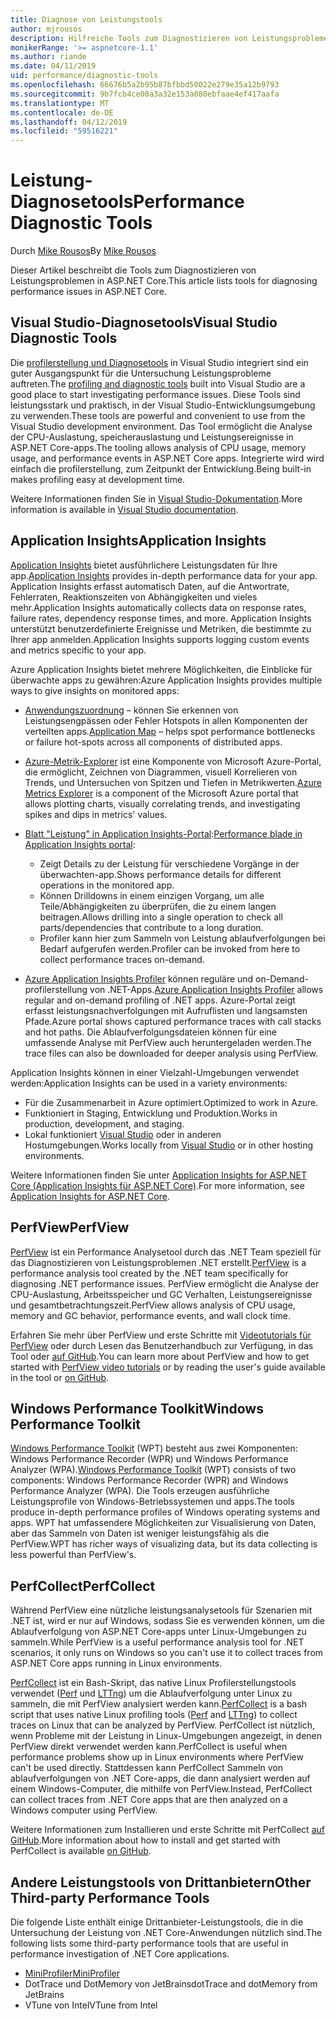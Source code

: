 ```yaml
---
title: Diagnose von Leistungstools
author: mjrousos
description: Hilfreiche Tools zum Diagnostizieren von Leistungsproblemen in ASP.NET Core-apps.
monikerRange: '>= aspnetcore-1.1'
ms.author: riande
ms.date: 04/11/2019
uid: performance/diagnostic-tools
ms.openlocfilehash: 66676b5a2b95b87bfbbd50022e279e35a12b9793
ms.sourcegitcommit: 9b7fcb4ce00a3a32e153a080ebfaae4ef417aafa
ms.translationtype: MT
ms.contentlocale: de-DE
ms.lasthandoff: 04/12/2019
ms.locfileid: "59516221"
---
```

# <a name="performance-diagnostic-tools"></a><span data-ttu-id="9fb7c-103">Leistung-Diagnosetools</span><span class="sxs-lookup"><span data-stu-id="9fb7c-103">Performance Diagnostic Tools</span></span>

<span data-ttu-id="9fb7c-104">Durch [Mike Rousos](https://github.com/mjrousos)</span><span class="sxs-lookup"><span data-stu-id="9fb7c-104">By [Mike Rousos](https://github.com/mjrousos)</span></span>

<span data-ttu-id="9fb7c-105">Dieser Artikel beschreibt die Tools zum Diagnostizieren von Leistungsproblemen in ASP.NET Core.</span><span class="sxs-lookup"><span data-stu-id="9fb7c-105">This article lists tools for diagnosing performance issues in ASP.NET Core.</span></span>

## <a name="visual-studio-diagnostic-tools"></a><span data-ttu-id="9fb7c-106">Visual Studio-Diagnosetools</span><span class="sxs-lookup"><span data-stu-id="9fb7c-106">Visual Studio Diagnostic Tools</span></span>

<span data-ttu-id="9fb7c-107">Die [profilerstellung und Diagnosetools](/visualstudio/profiling) in Visual Studio integriert sind ein guter Ausgangspunkt für die Untersuchung Leistungsprobleme auftreten.</span><span class="sxs-lookup"><span data-stu-id="9fb7c-107">The [profiling and diagnostic tools](/visualstudio/profiling) built into Visual Studio are a good place to start investigating performance issues.</span></span> <span data-ttu-id="9fb7c-108">Diese Tools sind leistungsstark und praktisch, in der Visual Studio-Entwicklungsumgebung zu verwenden.</span><span class="sxs-lookup"><span data-stu-id="9fb7c-108">These tools are powerful and convenient to use from the Visual Studio development environment.</span></span> <span data-ttu-id="9fb7c-109">Das Tool ermöglicht die Analyse der CPU-Auslastung, speicherauslastung und Leistungsereignisse in ASP.NET Core-apps.</span><span class="sxs-lookup"><span data-stu-id="9fb7c-109">The tooling allows analysis of CPU usage, memory usage, and performance events in ASP.NET Core apps.</span></span> <span data-ttu-id="9fb7c-110">Integrierte wird wird einfach die profilerstellung, zum Zeitpunkt der Entwicklung.</span><span class="sxs-lookup"><span data-stu-id="9fb7c-110">Being built-in makes profiling easy at development time.</span></span>

<span data-ttu-id="9fb7c-111">Weitere Informationen finden Sie in [Visual Studio-Dokumentation](/visualstudio/profiling/profiling-overview).</span><span class="sxs-lookup"><span data-stu-id="9fb7c-111">More information is available in [Visual Studio documentation](/visualstudio/profiling/profiling-overview).</span></span>

## <a name="application-insights"></a><span data-ttu-id="9fb7c-112">Application Insights</span><span class="sxs-lookup"><span data-stu-id="9fb7c-112">Application Insights</span></span>

<span data-ttu-id="9fb7c-113">[Application Insights](/azure/application-insights/app-insights-overview) bietet ausführlichere Leistungsdaten für Ihre app.</span><span class="sxs-lookup"><span data-stu-id="9fb7c-113">[Application Insights](/azure/application-insights/app-insights-overview) provides in-depth performance data for your app.</span></span> <span data-ttu-id="9fb7c-114">Application Insights erfasst automatisch Daten, auf die Antwortrate, Fehlerraten, Reaktionszeiten von Abhängigkeiten und vieles mehr.</span><span class="sxs-lookup"><span data-stu-id="9fb7c-114">Application Insights automatically collects data on response rates, failure rates, dependency response times, and more.</span></span> <span data-ttu-id="9fb7c-115">Application Insights unterstützt benutzerdefinierte Ereignisse und Metriken, die bestimmte zu Ihrer app anmelden.</span><span class="sxs-lookup"><span data-stu-id="9fb7c-115">Application Insights supports logging custom events and metrics specific to your app.</span></span>

<span data-ttu-id="9fb7c-116">Azure Application Insights bietet mehrere Möglichkeiten, die Einblicke für überwachte apps zu gewähren:</span><span class="sxs-lookup"><span data-stu-id="9fb7c-116">Azure Application Insights provides multiple ways to give insights on monitored apps:</span></span>

- <span data-ttu-id="9fb7c-117">[Anwendungszuordnung](/azure/application-insights/app-insights-app-map) – können Sie erkennen von Leistungsengpässen oder Fehler Hotspots in allen Komponenten der verteilten apps.</span><span class="sxs-lookup"><span data-stu-id="9fb7c-117">[Application Map](/azure/application-insights/app-insights-app-map) – helps spot performance bottlenecks or failure hot-spots across all components of distributed apps.</span></span>
- <span data-ttu-id="9fb7c-118">[Azure-Metrik-Explorer](/azure/azure-monitor/platform/metrics-getting-started) ist eine Komponente von Microsoft Azure-Portal, die ermöglicht, Zeichnen von Diagrammen, visuell Korrelieren von Trends, und Untersuchen von Spitzen und Tiefen in Metrikwerten.</span><span class="sxs-lookup"><span data-stu-id="9fb7c-118">[Azure Metrics Explorer](/azure/azure-monitor/platform/metrics-getting-started) is a component of the Microsoft Azure portal that allows plotting charts, visually correlating trends, and investigating spikes and dips in metrics' values.</span></span>
- <span data-ttu-id="9fb7c-119">[Blatt "Leistung" in Application Insights-Portal](/azure/application-insights/app-insights-tutorial-performance):</span><span class="sxs-lookup"><span data-stu-id="9fb7c-119">[Performance blade in Application Insights portal](/azure/application-insights/app-insights-tutorial-performance):</span></span>

  - <span data-ttu-id="9fb7c-120">Zeigt Details zu der Leistung für verschiedene Vorgänge in der überwachten-app.</span><span class="sxs-lookup"><span data-stu-id="9fb7c-120">Shows performance details for different operations in the monitored app.</span></span>
  - <span data-ttu-id="9fb7c-121">Können Drilldowns in einem einzigen Vorgang, um alle Teile/Abhängigkeiten zu überprüfen, die zu einem langen beitragen.</span><span class="sxs-lookup"><span data-stu-id="9fb7c-121">Allows drilling into a single operation to check all parts/dependencies that contribute to a long duration.</span></span>
  - <span data-ttu-id="9fb7c-122">Profiler kann hier zum Sammeln von Leistung ablaufverfolgungen bei Bedarf aufgerufen werden.</span><span class="sxs-lookup"><span data-stu-id="9fb7c-122">Profiler can be invoked from here to collect performance traces on-demand.</span></span>

- <span data-ttu-id="9fb7c-123">[Azure Application Insights Profiler](/azure/azure-monitor/app/profiler) können reguläre und on-Demand-profilerstellung von .NET-Apps.</span><span class="sxs-lookup"><span data-stu-id="9fb7c-123">[Azure Application Insights Profiler](/azure/azure-monitor/app/profiler) allows regular and on-demand profiling of .NET apps.</span></span>  <span data-ttu-id="9fb7c-124">Azure-Portal zeigt erfasst leistungsnachverfolgungen mit Aufruflisten und langsamsten Pfade.</span><span class="sxs-lookup"><span data-stu-id="9fb7c-124">Azure portal shows captured performance traces with call stacks and hot paths.</span></span> <span data-ttu-id="9fb7c-125">Die Ablaufverfolgungsdateien können für eine umfassende Analyse mit PerfView auch heruntergeladen werden.</span><span class="sxs-lookup"><span data-stu-id="9fb7c-125">The trace files can also be downloaded for deeper analysis using PerfView.</span></span>

<span data-ttu-id="9fb7c-126">Application Insights können in einer Vielzahl-Umgebungen verwendet werden:</span><span class="sxs-lookup"><span data-stu-id="9fb7c-126">Application Insights can be used in a variety environments:</span></span>

- <span data-ttu-id="9fb7c-127">Für die Zusammenarbeit in Azure optimiert.</span><span class="sxs-lookup"><span data-stu-id="9fb7c-127">Optimized to work in Azure.</span></span>
- <span data-ttu-id="9fb7c-128">Funktioniert in Staging, Entwicklung und Produktion.</span><span class="sxs-lookup"><span data-stu-id="9fb7c-128">Works in production, development, and staging.</span></span>
- <span data-ttu-id="9fb7c-129">Lokal funktioniert [Visual Studio](/azure/application-insights/app-insights-visual-studio) oder in anderen Hostumgebungen.</span><span class="sxs-lookup"><span data-stu-id="9fb7c-129">Works locally from [Visual Studio](/azure/application-insights/app-insights-visual-studio) or in other hosting environments.</span></span>

<span data-ttu-id="9fb7c-130">Weitere Informationen finden Sie unter [Application Insights for ASP.NET Core (Application Insights für ASP.NET Core)](/azure/application-insights/app-insights-asp-net-core).</span><span class="sxs-lookup"><span data-stu-id="9fb7c-130">For more information, see [Application Insights for ASP.NET Core](/azure/application-insights/app-insights-asp-net-core).</span></span>

## <a name="perfview"></a><span data-ttu-id="9fb7c-131">PerfView</span><span class="sxs-lookup"><span data-stu-id="9fb7c-131">PerfView</span></span>

<span data-ttu-id="9fb7c-132">[PerfView](https://github.com/Microsoft/perfview) ist ein Performance Analysetool durch das .NET Team speziell für das Diagnostizieren von Leistungsproblemen .NET erstellt.</span><span class="sxs-lookup"><span data-stu-id="9fb7c-132">[PerfView](https://github.com/Microsoft/perfview) is a performance analysis tool created by the .NET team specifically for diagnosing .NET performance issues.</span></span> <span data-ttu-id="9fb7c-133">PerfView ermöglicht die Analyse der CPU-Auslastung, Arbeitsspeicher und GC Verhalten, Leistungsereignisse und gesamtbetrachtungszeit.</span><span class="sxs-lookup"><span data-stu-id="9fb7c-133">PerfView allows analysis of CPU usage, memory and GC behavior, performance events, and wall clock time.</span></span>

<span data-ttu-id="9fb7c-134">Erfahren Sie mehr über PerfView und erste Schritte mit [Videotutorials für PerfView](http://channel9.msdn.com/Series/PerfView-Tutorial) oder durch Lesen das Benutzerhandbuch zur Verfügung, in das Tool oder [auf GitHub](https://github.com/Microsoft/perfview).</span><span class="sxs-lookup"><span data-stu-id="9fb7c-134">You can learn more about PerfView and how to get started with [PerfView video tutorials](http://channel9.msdn.com/Series/PerfView-Tutorial) or by reading the user's guide available in the tool or [on GitHub](https://github.com/Microsoft/perfview).</span></span>

## <a name="windows-performance-toolkit"></a><span data-ttu-id="9fb7c-135">Windows Performance Toolkit</span><span class="sxs-lookup"><span data-stu-id="9fb7c-135">Windows Performance Toolkit</span></span>

<span data-ttu-id="9fb7c-136">[Windows Performance Toolkit](/windows-hardware/test/wpt/) (WPT) besteht aus zwei Komponenten: Windows Performance Recorder (WPR) und Windows Performance Analyzer (WPA).</span><span class="sxs-lookup"><span data-stu-id="9fb7c-136">[Windows Performance Toolkit](/windows-hardware/test/wpt/) (WPT) consists of two components: Windows Performance Recorder (WPR) and Windows Performance Analyzer (WPA).</span></span> <span data-ttu-id="9fb7c-137">Die Tools erzeugen ausführliche Leistungsprofile von Windows-Betriebssystemen und apps.</span><span class="sxs-lookup"><span data-stu-id="9fb7c-137">The tools produce in-depth performance profiles of Windows operating systems and apps.</span></span> <span data-ttu-id="9fb7c-138">WPT hat umfassendere Möglichkeiten zur Visualisierung von Daten, aber das Sammeln von Daten ist weniger leistungsfähig als die PerfView.</span><span class="sxs-lookup"><span data-stu-id="9fb7c-138">WPT has richer ways of visualizing data, but its data collecting is less powerful than PerfView's.</span></span>

## <a name="perfcollect"></a><span data-ttu-id="9fb7c-139">PerfCollect</span><span class="sxs-lookup"><span data-stu-id="9fb7c-139">PerfCollect</span></span>

<span data-ttu-id="9fb7c-140">Während PerfView eine nützliche leistungsanalysetools für Szenarien mit .NET ist, wird er nur auf Windows, sodass Sie es verwenden können, um die Ablaufverfolgung von ASP.NET Core-apps unter Linux-Umgebungen zu sammeln.</span><span class="sxs-lookup"><span data-stu-id="9fb7c-140">While PerfView is a useful performance analysis tool for .NET scenarios, it only runs on Windows so you can't use it to collect traces from ASP.NET Core apps running in Linux environments.</span></span>

<span data-ttu-id="9fb7c-141">[PerfCollect](https://github.com/dotnet/coreclr/blob/master/Documentation/project-docs/linux-performance-tracing.md) ist ein Bash-Skript, das native Linux Profilerstellungstools verwendet ([Perf](https://perf.wiki.kernel.org/index.php/Main_Page) und [LTTng](https://lttng.org/)) um die Ablaufverfolgung unter Linux zu sammeln, die mit PerfView analysiert werden kann.</span><span class="sxs-lookup"><span data-stu-id="9fb7c-141">[PerfCollect](https://github.com/dotnet/coreclr/blob/master/Documentation/project-docs/linux-performance-tracing.md) is a bash script that uses native Linux profiling tools ([Perf](https://perf.wiki.kernel.org/index.php/Main_Page) and [LTTng](https://lttng.org/)) to collect traces on Linux that can be analyzed by PerfView.</span></span> <span data-ttu-id="9fb7c-142">PerfCollect ist nützlich, wenn Probleme mit der Leistung in Linux-Umgebungen angezeigt, in denen PerfView direkt verwendet werden kann.</span><span class="sxs-lookup"><span data-stu-id="9fb7c-142">PerfCollect is useful when performance problems show up in Linux environments where PerfView can't be used directly.</span></span> <span data-ttu-id="9fb7c-143">Stattdessen kann PerfCollect Sammeln von ablaufverfolgungen von .NET Core-apps, die dann analysiert werden auf einem Windows-Computer, die mithilfe von PerfView.</span><span class="sxs-lookup"><span data-stu-id="9fb7c-143">Instead, PerfCollect can collect traces from .NET Core apps that are then analyzed on a Windows computer using PerfView.</span></span>

<span data-ttu-id="9fb7c-144">Weitere Informationen zum Installieren und erste Schritte mit PerfCollect [auf GitHub](https://github.com/dotnet/coreclr/blob/master/Documentation/project-docs/linux-performance-tracing.md).</span><span class="sxs-lookup"><span data-stu-id="9fb7c-144">More information about how to install and get started with PerfCollect is available [on GitHub](https://github.com/dotnet/coreclr/blob/master/Documentation/project-docs/linux-performance-tracing.md).</span></span>

## <a name="other-third-party-performance-tools"></a><span data-ttu-id="9fb7c-145">Andere Leistungstools von Drittanbietern</span><span class="sxs-lookup"><span data-stu-id="9fb7c-145">Other Third-party Performance Tools</span></span>

<span data-ttu-id="9fb7c-146">Die folgende Liste enthält einige Drittanbieter-Leistungstools, die in die Untersuchung der Leistung von .NET Core-Anwendungen nützlich sind.</span><span class="sxs-lookup"><span data-stu-id="9fb7c-146">The following lists some third-party performance tools that are useful in performance investigation of .NET Core applications.</span></span>

- [<span data-ttu-id="9fb7c-147">MiniProfiler</span><span class="sxs-lookup"><span data-stu-id="9fb7c-147">MiniProfiler</span></span>](https://miniprofiler.com/)
- <span data-ttu-id="9fb7c-148">DotTrace und DotMemory von JetBrains</span><span class="sxs-lookup"><span data-stu-id="9fb7c-148">dotTrace and dotMemory from JetBrains</span></span>
- <span data-ttu-id="9fb7c-149">VTune von Intel</span><span class="sxs-lookup"><span data-stu-id="9fb7c-149">VTune from Intel</span></span>
